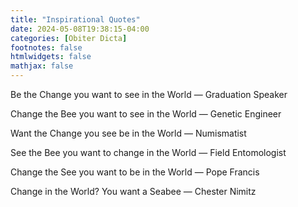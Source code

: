 ```yaml
---
title: "Inspirational Quotes"
date: 2024-05-08T19:38:15-04:00
categories: [Obiter Dicta]
footnotes: false
htmlwidgets: false
mathjax: false
---
```



Be the Change you want to see in the World — Graduation Speaker


Change the Bee you want to see in the World — Genetic Engineer


Want the Change you see be in the World — Numismatist


See the Bee you want to change in the World — Field Entomologist 


Change the See you want to be in the World — Pope Francis


Change in the World? You want a Seabee — Chester Nimitz
